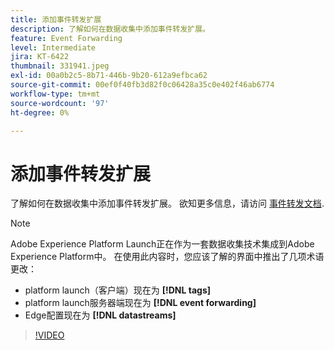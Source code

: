 ```yaml
---
title: 添加事件转发扩展
description: 了解如何在数据收集中添加事件转发扩展。
feature: Event Forwarding
level: Intermediate
jira: KT-6422
thumbnail: 331941.jpeg
exl-id: 00a0b2c5-8b71-446b-9b20-612a9efbca62
source-git-commit: 00ef0f40fb3d82f0c06428a35c0e402f46ab6774
workflow-type: tm+mt
source-wordcount: '97'
ht-degree: 0%

---
```


# 添加事件转发扩展

了解如何在数据收集中添加事件转发扩展。 欲知更多信息，请访问 [事件转发文档](https://experienceleague.adobe.com/docs/experience-platform/tags/event-forwarding/overview.html).

>[!NOTE]
>
>Adobe Experience Platform Launch正在作为一套数据收集技术集成到Adobe Experience Platform中。 在使用此内容时，您应该了解的界面中推出了几项术语更改：
>
> * platform launch（客户端）现在为 **[!DNL tags]**
> * platform launch服务器端现在为 **[!DNL event forwarding]**
> * Edge配置现在为 **[!DNL datastreams]**

>[!VIDEO](https://video.tv.adobe.com/v/331941?learn=on)
